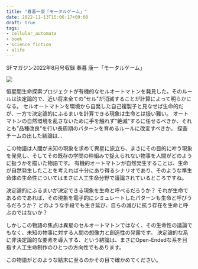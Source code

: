 ```yaml
---
title: "春暮一康「モータルゲーム」"
date: 2022-11-13T15:06:17+09:00
draft: true
tags:
- cellular_automata
- book
- science_fiction
- alife
---
```


SFマガジン2022年8月号収録
春暮 康一「モータルゲーム」

<a href="https://www.amazon.co.jp/SF%E3%83%9E%E3%82%AC%E3%82%B8%E3%83%B3-2022%E5%B9%B4-8%E6%9C%88%E5%8F%B7/dp/B0B2HWFXDX?crid=1HAOB8XH7JHUB&keywords=sf%E3%83%9E%E3%82%AC%E3%82%B8%E3%83%B3+2022%E5%B9%B48%E6%9C%88%E5%8F%B7&qid=1659589163&s=books&sprefix=sf%E3%83%9E%E3%82%AC%E3%82%B8%E3%83%B32022+%2Cstripbooks%2C206&sr=1-1&linkCode=li2&tag=mitsuyoshi-22&linkId=6c7fd8e28658264eca8d13df10b18a38&language=ja_JP&ref_=as_li_ss_il" target="_blank"><img border="0" src="//ws-fe.amazon-adsystem.com/widgets/q?_encoding=UTF8&ASIN=B0B2HWFXDX&Format=_SL160_&ID=AsinImage&MarketPlace=JP&ServiceVersion=20070822&WS=1&tag=mitsuyoshi-22&language=ja_JP" ></a><img src="https://ir-jp.amazon-adsystem.com/e/ir?t=mitsuyoshi-22&language=ja_JP&l=li2&o=9&a=B0B2HWFXDX" width="1" height="1" border="0" alt="" style="border:none !important; margin:0px !important;" />

恒星間生命探索プロジェクトが有機的なセルオートマトンを発見した。そのルールは決定論的で、近い将来全ての"セル"が消滅することが計算によって明らかになる。
セルオートマトンを環境から自発した自己複製子と見なせば生命的だが、一方で決定論的にふるまいを計算できる現象は生命とは扱い難い。
オートマトンの自然環境を乱さないために手を触れず"絶滅"するに任せるべきか、それとも"品種改良"を行い長周期のパターンを育めるルールに改変すべきか。
探査チームの出した結論は…

この物語は人間が未知の現象を求めて異星に旅立ち、まさにその目的に叶う現象を発見し、そしてその既存の学問の枠組みで捉えられない物事を人間がどのように扱うかを描いた物語です。
有機的オートマトンが自然発生することは、生命が自然発生したことを考えれば十分にあり得るシナリオであり、そのような準生命体の生命性についてはまさに人工生命分野で議論されているところですね。

決定論的にふるまいが決定できる現象を生命と呼べるだろうか？
それが生命であるのであれば、その現象を電子的にシミュレートしたパターンも生命と呼びうるだろうか？
どのような手段でも生き延び、自らの滅びに抗う存在を生命と呼ぶのではないか？

しかしこの物語の焦点は異星のセルオートマトンではなく、その生命性の議論でもなく、未知の物事に対する人間の想像力と創造性の発露です。
決定論的な系に非決定論的な要素を導入する、という結論は、まさにOpen-Endedな系を目指す人工生命制作のひとつの方向性でもあります。

この物語がどのような結末に至るのかその目で確かめてください。

